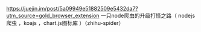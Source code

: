 https://juejin.im/post/5a09949e51882509e5432da7?utm_source=gold_browser_extension
一只node爬虫的升级打怪之路（ nodejs爬虫 ，koajs ，chart.js图标库 ）（zhihu-spider）